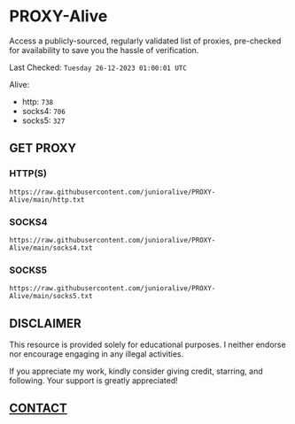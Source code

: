 # PROXY-Alive

Access a publicly-sourced, regularly validated list of proxies, pre-checked for availability to save you the hassle of verification.

Last Checked: `Tuesday 26-12-2023 01:00:01 UTC`

Alive:
- http: `738`
- socks4: `706`
- socks5: `327`

## GET PROXY

### HTTP(S)

```https://raw.githubusercontent.com/junioralive/PROXY-Alive/main/http.txt```

### SOCKS4

```https://raw.githubusercontent.com/junioralive/PROXY-Alive/main/socks4.txt```

### SOCKS5

```https://raw.githubusercontent.com/junioralive/PROXY-Alive/main/socks5.txt```

## DISCLAIMER

This resource is provided solely for educational purposes. I neither endorse nor encourage engaging in any illegal activities.

If you appreciate my work, kindly consider giving credit, starring, and following. Your support is greatly appreciated! 

## [CONTACT](https://t.me/TheJuniorAlive)
